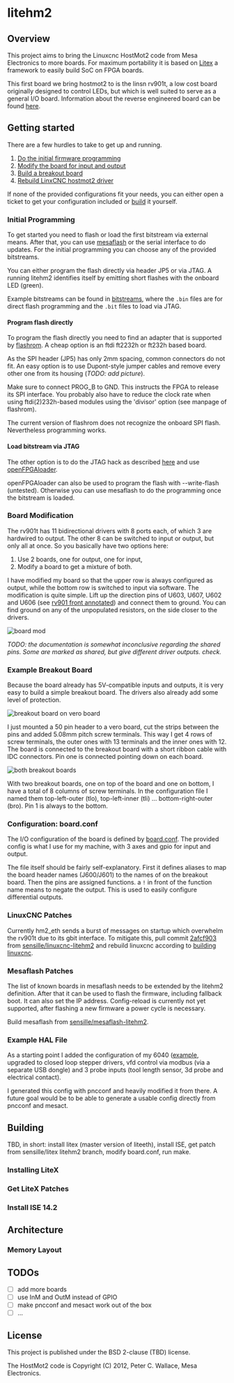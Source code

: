 # litehm2

## Overview
This project aims to bring the Linuxcnc HostMot2 code from Mesa Electronics
to more boards. For maximum portability it is based on
[Litex](https://github.com/enjoy-digital/litex) a framework to easily build SoC
on FPGA boards.

This first board we bring hostmot2 to is the linsn rv901t, a low cost board
originally designed to control LEDs, but which is well suited to serve as
a general I/O board. Information about the reverse engineered board can be found
[here](https://github.com/q3k/chubby75/blob/master/rv901t/doc/hardware.md).

## Getting started

There are a few hurdles to take to get up and running.
1. [Do the initial firmware programming](#initial-programming)
2. [Modify the board for input and output](#board-modification)
3. [Build a breakout board](#example-breakout-board)
4. [Rebuild LinxCNC hostmot2 driver](#rebuild-linuxcnc)

If none of the provided configurations fit your needs, you can either open
a ticket to get your configuration included or [build](#building) it yourself.

### Initial Programming

To get started you need to flash or load the first bitstream via external
means. After that, you can use [mesaflash](#mesaflash-patches) or the serial
interface to do updates. For the initial programming you can choose any of the
provided bitstreams.

You can either program the flash directly via header JP5 or via JTAG. A running
litehm2 identifies itself by emitting short flashes with the onboard LED
(green).

Example bitstreams can be found in [bitstreams](bitstreams), where the `.bin`
files are for direct flash programming and the `.bit` files to load via JTAG.

#### Program flash directly

To program the flash directly you need to find an adapter that is supported by
[flashrom](https://www.flashrom.org/Supported_programmers). A cheap option is
an ftdi ft2232h or ft232h based board.

As the SPI header (JP5) has only 2mm spacing, common connectors do not fit.
An easy option is to use Dupont-style jumper cables and remove every other
one from its housing (*TODO: add picture*).

Make sure to connect PROG_B to GND. This instructs the FPGA to release its
SPI interface. You probably also have to reduce the clock rate when using
ftdi(2)232h-based modules using the 'divisor' option (see manpage of flashrom).

The current version of flashrom does not recognize the onboard SPI flash.
Nevertheless programming works.

#### Load bitstream via JTAG
The other option is to do the JTAG hack as described
[here](https://github.com/q3k/chubby75/blob/master/rv901t/doc/getting_started/improved_jtag_getting_started.md)
and use [openFPGAloader](https://github.com/trabucayre/openFPGALoader).

openFPGAloader can also be used to program the flash with --write-flash
(untested).
Otherwise you can use mesaflash to do the programming once the bitstream
is loaded.

### Board Modification

The rv901t has 11 bidirectional drivers with 8 ports each, of which 3 are
hardwired to output.
The other 8 can be switched to input or output, but only all at once. So you
basically have two options here:
1. Use 2 boards, one for output, one for input,
2. Modify a board to get a mixture of both.

I have modified my board so that the upper row is always configured as output,
while the bottom row is switched to input via software. The modification is
quite simple. Lift up the direction pins of U603, U607, U602 and U606 (see
[rv901 front annotated](https://github.com/q3k/chubby75/blob/master/rv901t/doc/front_annotated.jpg)) and connect them to ground. You can find ground on any
of the unpopulated resistors, on the side closer to the drivers.

![board mod](doc/board_mod.jpg)

*TODO: the documentation is somewhat inconclusive regarding the shared pins.
Some are marked as shared, but give different driver outputs. check.*

### Example Breakout Board

Because the board already has 5V-compatible inputs and outputs, it is very easy
to build a simple breakout board. The drivers also already add some level of
protection.

![breakout board on vero board](doc/breakout.jpg)

I just mounted a 50 pin header to a vero board, cut the strips between the pins
and added 5.08mm pitch screw terminals. This way I get 4 rows of screw
terminals, the outer ones with 13 terminals and the inner ones with 12. The board
is connected to the breakout board with a short ribbon cable with IDC connectors.
Pin one is connected pointing down on each board.

![both breakout boards](doc/full.jpg)

With two breakout boards, one on top of the board and one on bottom, I have a
total of 8 columns of screw terminals. In the configuration file I named them
top-left-outer (tlo), top-left-inner (tli) ... bottom-right-outer (bro).
Pin 1 is always to the bottom.

### Configuration: board.conf

The I/O configuration of the board is defined by [board.conf](board.conf). The
provided config is what I use for my machine, with 3 axes and gpio for input
and output.

The file itself should be fairly self-explanatory. First it defines aliases
to map the board header names (J600/J601) to the names of on the breakout
board. Then the pins are assigned functions. a `!` in front of the function name
means to negate the output. This is used to easily configure differential
outputs.

### LinuxCNC Patches

Currently hm2_eth sends a burst of messages on startup which overwhelm the
rv901t due to its gbit interface. To mitigate this, pull commit 
[2afcf903](https://github.com/sensille/linuxcnc/commit/2afcf90342952e91802584218dcccc0c858b9319)
from [sensille/linuxcnc-litehm2](https://github.com/sensille/linuxcnc/tree/litehm2-2.8.4)
and rebuild linuxcnc according to
[building linuxcnc](http://linuxcnc.org/docs/master/html/code/building-linuxcnc.html).

### Mesaflash Patches

The list of known boards in mesaflash needs to be extended by the litehm2
definition. After that it can be used to flash the firmware, including fallback
boot. It can also set the IP address. Config-reload is currently not yet
supported, after flashing a new firmware a power cycle is necessary.

Build mesaflash from 
[sensille/mesaflash-litehm2](https://github.com/sensille/mesaflash/tree/litehm2).

### Example HAL File

As a starting point I added the configuration of my 6040
([example](hal_examples/litehm2_6040), upgraded to closed
loop stepper drivers, vfd control via modbus (via a separate USB dongle) and
3 probe inputs (tool length sensor, 3d probe and electrical contact).

I generated this config with pncconf and heavily modified it from there. A future
goal would be to be able to generate a usable config directly from pncconf and
mesact.

## Building

TBD, in short: install litex (master version of liteeth), install ISE, get patch
from sensille/litex litehm2 branch, modify board.conf, run make.

### Installing LiteX
### Get LiteX Patches
### Install ISE 14.2

## Architecture
### Memory Layout

## TODOs
- [ ] add more boards
- [ ] use InM and OutM instead of GPIO
- [ ] make pncconf and mesact work out of the box
- [ ] ...

## License

This project is published under the BSD 2-clause (TBD) license.

The HostMot2 code is Copyright (C) 2012, Peter C. Wallace, Mesa Electronics.

